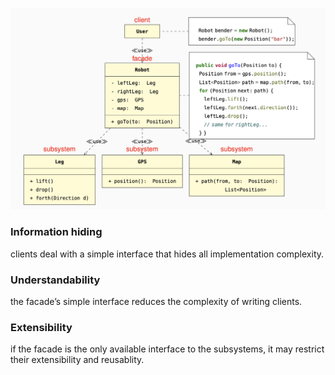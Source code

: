 ![facade](facade.png)

### Information hiding
clients deal with a simple interface that
hides all implementation
complexity.
### Understandability
the facade’s simple interface reduces the
complexity of writing clients.
### Extensibility
if the facade is the only available interface to
the subsystems, it may restrict
their extensibility and reusablity.